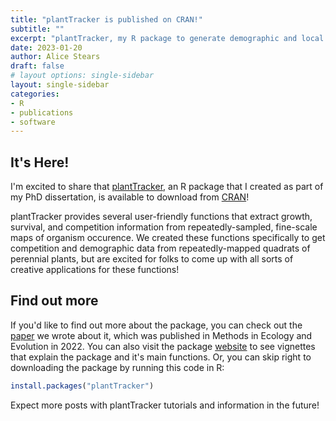```yaml
---
title: "plantTracker is published on CRAN!"
subtitle: ""
excerpt: "plantTracker, my R package to generate demographic and local neighborhood data from repeat maps of stationary organisms, can now be downloaded easily from CRAN. I'd love for you to try it out!"
date: 2023-01-20
author: Alice Stears
draft: false
# layout options: single-sidebar
layout: single-sidebar
categories:
- R
- publications
- software
---
```


## It's Here!
I'm excited to share that [plantTracker](https://www.astearsresearch.com/package/plantTracker/), an R package that I created as part of my PhD dissertation, is available to download from [CRAN](https://CRAN.R-project.org/package=plantTracker)!  

plantTracker provides several user-friendly functions that extract growth, survival, and competition information from repeatedly-sampled, fine-scale maps of organism occurence. We created these functions specifically to get competition and demographic data from repeatedly-mapped quadrats of perennial plants, but are excited for folks to come up with all sorts of creative applications for these functions! 

## Find out more
If you'd like to find out more about the package, you can check out the [paper](https://doi.org/10.1111/2041-210X.13950) we wrote about it, which was published in Methods in Ecology and Evolution in 2022. You can also visit the package [website](https://www.astearsresearch.com/package/plantTracker/) to see vignettes that explain the package and it's main functions. Or, you can skip right to downloading the package by running this code in R: 

``` r
install.packages("plantTracker")
```

Expect more posts with plantTracker tutorials and information in the future! 

